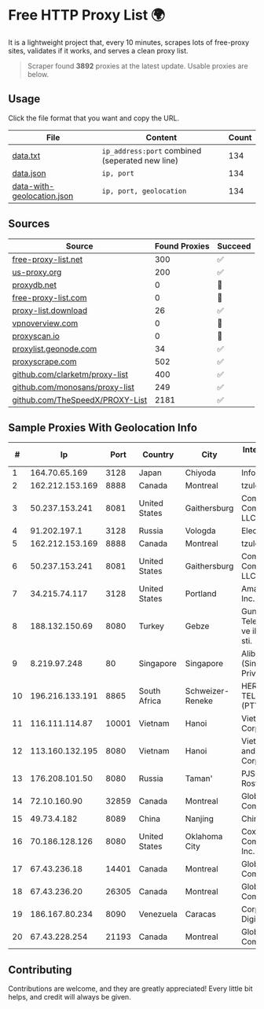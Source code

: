 
# Free HTTP Proxy List 🌍

It is a lightweight project that, every 10 minutes, scrapes lots of free-proxy sites, validates if it works, and serves a clean proxy list.


> Scraper found **3892** proxies at the latest update. Usable proxies are below.

## Usage

Click the file format that you want and copy the URL.


|File|Content|Count|
|----|-------|-----|
|[data.txt](https://raw.githubusercontent.com/themiralay/Proxy-List-World/master/data.txt)|`ip_address:port` combined (seperated new line)|134|
|[data.json](https://raw.githubusercontent.com/themiralay/Proxy-List-World/master/data.json)|`ip, port`|134|
|[data-with-geolocation.json](https://raw.githubusercontent.com/themiralay/Proxy-List-World/master/data-with-geolocation.json)|`ip, port, geolocation`|134|

## Sources

|Source|Found Proxies|Succeed|
|------|-------------|-------|
|[free-proxy-list.net](https://free-proxy-list.net)|300|✅|
|[us-proxy.org](https://www.us-proxy.org)|200|✅|
|[proxydb.net](http://proxydb.net)|0|🚫|
|[free-proxy-list.com](https://free-proxy-list.com/?page=&port=&type%5B%5D=http&type%5B%5D=https&up_time=0&search=Search)|0|🚫|
|[proxy-list.download](https://www.proxy-list.download/HTTP)|26|✅|
|[vpnoverview.com](https://vpnoverview.com/privacy/anonymous-browsing/free-proxy-servers)|0|🚫|
|[proxyscan.io](https://www.proxyscan.io)|0|🚫|
|[proxylist.geonode.com](https://proxylist.geonode.com/api/proxy-list?limit=300&page=1&sort_by=lastChecked&sort_type=desc&protocols=http,https)|34|✅|
|[proxyscrape.com](https://api.proxyscrape.com/v2/?request=displayproxies&protocol=http&timeout=10000&country=all&ssl=all&anonymity=all)|502|✅|
|[github.com/clarketm/proxy-list](https://raw.githubusercontent.com/clarketm/proxy-list/master/proxy-list-raw.txt)|400|✅|
|[github.com/monosans/proxy-list](https://raw.githubusercontent.com/monosans/proxy-list/main/proxies/http.txt)|249|✅|
|[github.com/TheSpeedX/PROXY-List](https://raw.githubusercontent.com/TheSpeedX/PROXY-List/master/http.txt)|2181|✅|


## Sample Proxies With Geolocation Info

|#|Ip|Port|Country|City|Internet Service Provider|
|-|--|----|-------|----|-------------------------|
|1|164.70.65.169|3128|Japan|Chiyoda|InfoSphere|
|2|162.212.153.169|8888|Canada|Montreal|tzulo, inc.|
|3|50.237.153.241|8081|United States|Gaithersburg|Comcast Cable Communications, LLC|
|4|91.202.197.1|3128|Russia|Vologda|Electrics Ltd|
|5|162.212.153.169|8888|Canada|Montreal|tzulo, inc.|
|6|50.237.153.241|8081|United States|Gaithersburg|Comcast Cable Communications, LLC|
|7|34.215.74.117|3128|United States|Portland|Amazon.com, Inc.|
|8|188.132.150.69|8080|Turkey|Gebze|Guneydogu Telekom int.bil. ve ilt. hiz. tic. ltd. sti.|
|9|8.219.97.248|80|Singapore|Singapore|Alibaba Cloud (Singapore) Private Limited|
|10|196.216.133.191|8865|South Africa|Schweizer-Reneke|HERO TELECOMS (PTY) LTD|
|11|116.111.114.87|10001|Vietnam|Hanoi|Viettel Corporation|
|12|113.160.132.195|8080|Vietnam|Hanoi|VietNam Post and Telecom Corporation|
|13|176.208.101.50|8080|Russia|Taman'|PJSC Rostelecom|
|14|72.10.160.90|32859|Canada|Montreal|GloboTech Communications|
|15|49.73.4.182|8089|China|Nanjing|China Telecom|
|16|70.186.128.126|8080|United States|Oklahoma City|Cox Communications Inc.|
|17|67.43.236.18|14401|Canada|Montreal|GloboTech Communications|
|18|67.43.236.20|26305|Canada|Montreal|GloboTech Communications|
|19|186.167.80.234|8090|Venezuela|Caracas|Corporacion Digitel C.A|
|20|67.43.228.254|21193|Canada|Montreal|GloboTech Communications|



## Contributing

Contributions are welcome, and they are greatly appreciated! Every
little bit helps, and credit will always be given.

